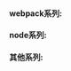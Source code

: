 
<!-- 随笔、总结、学习。  -->

<br />


<!-- * [html汇总](https://github.com/chglyn/blog/blob/master/files/html-js/base-html.md)-->

<!-- * [flex笔记](https://github.com/chglyn/blog/blob/master/files/html-js/flex.md)-->

<!-- * [查看CSS属性兼容性](https://caniuse.com)-->


<!-- * [JavaScript笔记](https://github.com/chglyn/blog/blob/master/files/html-js/base-js.js)-->

<!-- * [jQuery笔记](https://github.com/chglyn/blog/blob/master/files/html-js/jquery.js)-->

<!-- * [不知道的JS与闭包案例](https://github.com/chglyn/blog/blob/master/files/html-js/unknow.js)-->

<!-- * [闭包案例二](https://github.com/chglyn/blog/blob/master/files/html-js/闭包案例二.md)-->

<!-- * [了解数据结构与基本算法](https://github.com/chglyn/blog/blob/master/files/html-js/了解数据结构与算法.md)-->

<!-- * [了解call&apply&bind](https://github.com/chglyn/blog/blob/master/files/html-js/实现call&apply&bind.md)-->

<!-- * [es6笔记](https://github.com/chglyn/skills_note/blob/master/html-js/base-es6.js)-->


<!-- * [Vue目录](https://github.com/chglyn/skills_note/tree/master/vue)-->

<!-- * [vue基础](https://github.com/chglyn/blog/blob/master/files/vue/base-vue.md)-->

<!-- * [vue生命周期](https://github.com/chglyn/skills_note/blob/master/vue/vue_lifecycle.png)-->

<!-- * [Eventer实现](https://github.com/chglyn/skills_note/blob/master/vue/Eventer.md)-->



<!-- [react目录](https://github.com/chglyn/skills_note/tree/master/react)-->



#### webpack系列:
<!--* [webpack.4.2.x](https://github.com/chglyn/skills_note/tree/master/webpack.4.2.x)-->
<!--* [调优webpack](https://github.com/chglyn/skills_note/blob/blob/master/webpack.4.2.x/调优webpack.md)-->


#### node系列:
<!--* [node目录](https://github.com/chglyn/blog/tree/master/files/node)-->



#### 其他系列:

<!--* [相关php](https://github.com/chglyn/skills_note/tree/master/php)-->

<!--* [项目笔记](https://github.com/chglyn/blog/blob/master/files/other-module/project-question.md)-->

<!--* [web-tool](https://developers.google.com/web/tools/chrome-devtools/evaluate-performance/timeline-tool)-->

<!--* [跨域与安全](https://github.com/chglyn/skills_note/blob/master/other-module/%E8%B7%A8%E5%9F%9F%E4%B8%8E%E5%AE%89%E5%85%A8.md)-->

<!--* [事件机制Event Loop](https://segmentfault.com/a/1190000013861128)-->

<!--* [深入理解浏览器缓存机制](https://github.com/ljianshu/Blog/issues/23)-->

<!--* [小程序必知](https://segmentfault.com/a/1190000018689948?utm_source=tag-newest)-->

<!--* [必知html&JS案例](https://github.com/chglyn/blog/blob/master/files/html-js/html&JS案例.md)-->

<!--* [比较vue&react](https://github.com/chglyn/blog/blob/master/files/other-module/vue&react.md)-->

<!--
<br /><br /><br /><br /><br />
### 手册与巩固：
...
-->

<!--* [深入理解ES6](https://github.com/OshotOkill/understandinges6-simplified-chinese) -->

<!--* [infoq](https://www.infoq.cn/article/2017/01/V8-measure-performance-data/?spm=a2c4e.10696291.0.0.37a619a4mvmyu3) -->

<!--* [技术框架](http://www.iocoder.cn/?bilibili&av80611222) -->

<!--* [前端react手册](http://caibaojian.com/react) -->

<!--* [前端vue手册](http://caibaojian.com/vue) -->

<!--* [解析vue2.0的diff算法](https://segmentfault.com/a/1190000008782928#articleHeader7?tdsourcetag=s_pcqq_aiomsg) -->

<!--* [中高级web-上篇](https://juejin.im/post/5c64d15d6fb9a049d37f9c20) -->

<!--* [中高级web-中篇](https://juejin.im/post/5c92f499f265da612647b754) -->

<!--* [优选前端文章](https://juejin.im/post/5d387f696fb9a07eeb13ea60#heading-6) -->

<!--* [前端100问](https://juejin.im/post/5d23e750f265da1b855c7bbe#heading-23) -->

<!--* [JS面试题](https://www.bilibili.com/video/av15489696?from=search&seid=17235287298620673964) -->

<!--* [灵活运用css技巧](https://juejin.im/post/5d4d0ec651882549594e7293) -->

<!--* [合格前端应看的技术文章](https://juejin.im/post/5d387f696fb9a07eeb13ea60) -->

<!--* [JavaScript半知半解](https://www.kancloud.cn/dennis/tgjavascript/241811) -->

<!--* [百篇前端文章干货合集](https://yq.aliyun.com/articles/686756?spm=a2c4e.11153959.0.0.65fe3e99qIvHds) -->

<!--* [携程haorooms博客](https://www.haorooms.com) -->

<!--* [web资源](https://www.jianshu.com/p/6cb49271cd2a) -->

<!--* [判断是否为数字](https://www.cnblogs.com/jiangyuzhen/p/11052126.html) -->

<!--* [博客园](https://www.cnblogs.com/cate/108703) -->

<!-- [看房朝向] http://bbs.szhome.com/500-500020-detail-176950415.html -->
<!-- @vue/cli 失败 运行 yarn config set ignore-engines true  -->

<!-- gif生成器  http://gif.55.la/ -->


